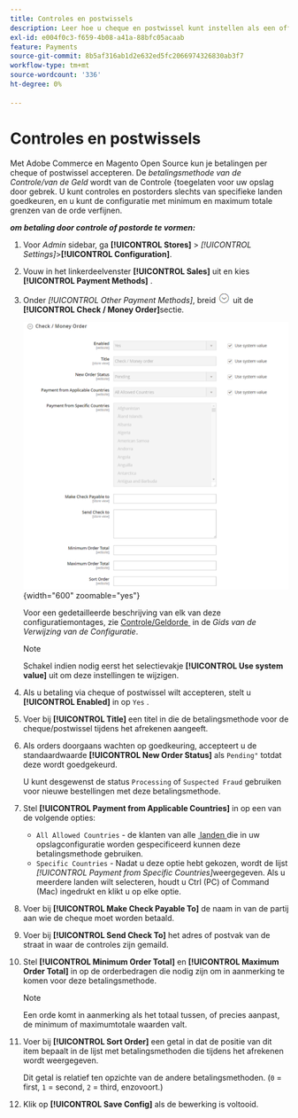 ```yaml
---
title: Controles en postwissels
description: Leer hoe u cheque en postwissel kunt instellen als een offline betalingsmethode in uw winkel.
exl-id: e004f0c3-f659-4b08-a41a-88bfc05acaab
feature: Payments
source-git-commit: 8b5af316ab1d2e632ed5fc2066974326830ab3f7
workflow-type: tm+mt
source-wordcount: '336'
ht-degree: 0%

---
```


# Controles en postwissels

Met Adobe Commerce en Magento Open Source kun je betalingen per cheque of postwissel accepteren. De _betalingsmethode van de Controle/van de Geld_ wordt van de Controle &lbrace;toegelaten voor uw opslag door gebrek. U kunt controles en postorders slechts van specifieke landen goedkeuren, en u kunt de configuratie met minimum en maximum totale grenzen van de orde verfijnen.

**_om betaling door controle of postorde te vormen:_**

1. Voor _Admin_ sidebar, ga **[!UICONTROL Stores]** > _[!UICONTROL Settings]_>**[!UICONTROL Configuration]**.

1. Vouw in het linkerdeelvenster **[!UICONTROL Sales]** uit en kies **[!UICONTROL Payment Methods]** .

1. Onder _[!UICONTROL Other Payment Methods]_, breid ![&#x200B; de selecteur van de Uitbreiding &#x200B;](../assets/icon-display-expand.png) uit de **[!UICONTROL Check / Money Order]**&#x200B;sectie.

   ![&#x200B; Controle/Geldorde &#x200B;](../configuration-reference/sales/assets/payment-methods-check-money-order.png){width="600" zoomable="yes"}

   Voor een gedetailleerde beschrijving van elk van deze configuratiemontages, zie [&#x200B; Controle/Geldorde &#x200B;](../configuration-reference/sales/payment-methods.md#check--money-order) in de _Gids van de Verwijzing van de Configuratie_.

   >[!NOTE]
   >
   >Schakel indien nodig eerst het selectievakje **[!UICONTROL Use system value]** uit om deze instellingen te wijzigen.

1. Als u betaling via cheque of postwissel wilt accepteren, stelt u **[!UICONTROL Enabled]** in op `Yes` .

1. Voer bij **[!UICONTROL Title]** een titel in die de betalingsmethode voor de cheque/postwissel tijdens het afrekenen aangeeft.

1. Als orders doorgaans wachten op goedkeuring, accepteert u de standaardwaarde **[!UICONTROL New Order Status]** als `Pending"` totdat deze wordt goedgekeurd.

   U kunt desgewenst de status `Processing` of `Suspected Fraud` gebruiken voor nieuwe bestellingen met deze betalingsmethode.

1. Stel **[!UICONTROL Payment from Applicable Countries]** in op een van de volgende opties:

   - `All Allowed Countries` - de klanten van alle [&#x200B; landen &#x200B;](../getting-started/store-details.md#country-options) die in uw opslagconfiguratie worden gespecificeerd kunnen deze betalingsmethode gebruiken.
   - `Specific Countries` - Nadat u deze optie hebt gekozen, wordt de lijst _[!UICONTROL Payment from Specific Countries]_&#x200B;weergegeven. Als u meerdere landen wilt selecteren, houdt u Ctrl (PC) of Command (Mac) ingedrukt en klikt u op elke optie.

1. Voer bij **[!UICONTROL Make Check Payable To]** de naam in van de partij aan wie de cheque moet worden betaald.

1. Voer bij **[!UICONTROL Send Check To]** het adres of postvak van de straat in waar de controles zijn gemaild.

1. Stel **[!UICONTROL Minimum Order Total]** en **[!UICONTROL Maximum Order Total]** in op de orderbedragen die nodig zijn om in aanmerking te komen voor deze betalingsmethode.

   >[!NOTE]
   >
   >Een orde komt in aanmerking als het totaal tussen, of precies aanpast, de minimum of maximumtotale waarden valt.

1. Voer bij **[!UICONTROL Sort Order]** een getal in dat de positie van dit item bepaalt in de lijst met betalingsmethoden die tijdens het afrekenen wordt weergegeven.

   Dit getal is relatief ten opzichte van de andere betalingsmethoden. (`0` = first, `1` = second, `2` = third, enzovoort.)

1. Klik op **[!UICONTROL Save Config]** als de bewerking is voltooid.
